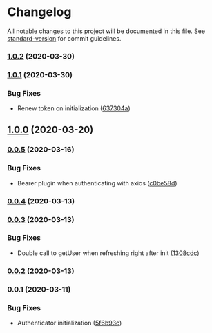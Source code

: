 # Changelog

All notable changes to this project will be documented in this file. See [standard-version](https://github.com/conventional-changelog/standard-version) for commit guidelines.

### [1.0.2](https://github.com/rhangai/web-auth/compare/v1.0.1...v1.0.2) (2020-03-30)

### [1.0.1](https://github.com/rhangai/web-auth/compare/v1.0.0...v1.0.1) (2020-03-30)


### Bug Fixes

* Renew token on initialization ([637304a](https://github.com/rhangai/web-auth/commit/637304a1dd04b503f555e6b0ccdb22f813a6b12f))

## [1.0.0](https://github.com/rhangai/web-auth/compare/v0.0.5...v1.0.0) (2020-03-20)

### [0.0.5](https://github.com/rhangai/web-auth/compare/v0.0.4...v0.0.5) (2020-03-16)


### Bug Fixes

* Bearer plugin when authenticating with axios ([c0be58d](https://github.com/rhangai/web-auth/commit/c0be58d4f9bd9826f3ca7ea186673e715078b46c))

### [0.0.4](https://github.com/rhangai/web-auth/compare/v0.0.3...v0.0.4) (2020-03-13)

### [0.0.3](https://github.com/rhangai/web-auth/compare/v0.0.2...v0.0.3) (2020-03-13)


### Bug Fixes

* Double call to getUser when refreshing right after init ([1308cdc](https://github.com/rhangai/web-auth/commit/1308cdc8a5dbbb21207e0535bd2f445fa96055c7))

### [0.0.2](https://github.com/rhangai/web-auth/compare/v0.0.1...v0.0.2) (2020-03-13)

### 0.0.1 (2020-03-11)


### Bug Fixes

* Authenticator initialization ([5f6b93c](https://github.com/rhangai/web-auth/commit/5f6b93cb64d658c95b6913c9315b0091fc07ebc2))
